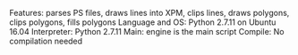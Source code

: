 Features: parses PS files, draws lines into XPM, clips lines, draws polygons, clips polygons, fills polygons
Language and OS: Python 2.7.11 on Ubuntu 16.04
Interpreter: Python 2.7.11
Main: engine is the main script
Compile: No compilation needed
